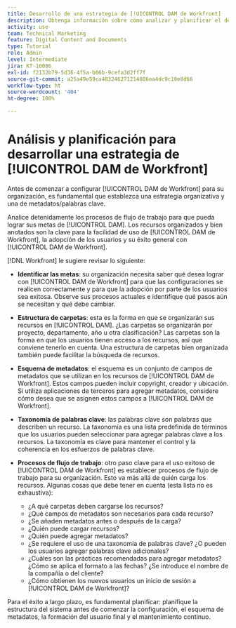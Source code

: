```yaml
---
title: Desarrollo de una estrategia de [!UICONTROL DAM de Workfront]
description: Obtenga información sobre cómo analizar y planificar el desarrollo de una estrategia de [!UICONTROL DAM de Workfront].
activity: use
team: Technical Marketing
feature: Digital Content and Documents
type: Tutorial
role: Admin
level: Intermediate
jira: KT-10086
exl-id: f2132b79-5d36-4f5a-b06b-9cefa3d2ff7f
source-git-commit: a25a49e59ca483246271214886ea4dc9c10e8d66
workflow-type: ht
source-wordcount: '404'
ht-degree: 100%

---
```


# Análisis y planificación para desarrollar una estrategia de [!UICONTROL DAM de Workfront]

Antes de comenzar a configurar [!UICONTROL DAM de Workfront] para su organización, es fundamental que establezca una estrategia organizativa y una de metadatos/palabras clave.

Analice detenidamente los procesos de flujo de trabajo para que pueda lograr sus metas de [!UICONTROL DAM]. Los recursos organizados y bien anotados son la clave para la facilidad de uso de [!UICONTROL DAM de Workfront], la adopción de los usuarios y su éxito general con [!UICONTROL DAM de Workfront].

[!DNL Workfront] le sugiere revisar lo siguiente:

* **Identificar las metas**: su organización necesita saber qué desea lograr con [!UICONTROL DAM de Workfront] para que las configuraciones se realicen correctamente y para que la adopción por parte de los usuarios sea exitosa. Observe sus procesos actuales e identifique qué pasos aún se necesitan y qué debe cambiar.
* **Estructura de carpetas**: esta es la forma en que se organizarán sus recursos en [!UICONTROL DAM]. ¿Las carpetas se organizarán por proyecto, departamento, año u otra clasificación? Las carpetas son la forma en que los usuarios tienen acceso a los recursos, así que conviene tenerlo en cuenta. Una estructura de carpetas bien organizada también puede facilitar la búsqueda de recursos.
* **Esquema de metadatos**: el esquema es un conjunto de campos de metadatos que se utilizan en los recursos de [!UICONTROL DAM de Workfront]. Estos campos pueden incluir copyright, creador y ubicación. Si utiliza aplicaciones de terceros para agregar metadatos, considere cómo desea que se asignen estos campos a [!UICONTROL DAM de Workfront].
* **Taxonomía de palabras clave**: las palabras clave son palabras que describen un recurso. La taxonomía es una lista predefinida de términos que los usuarios pueden seleccionar para agregar palabras clave a los recursos. La taxonomía es clave para mantener el control y la coherencia en los esfuerzos de palabras clave.
* **Procesos de flujo de trabajo**: otro paso clave para el uso exitoso de [!UICONTROL DAM de Workfront] es establecer procesos de flujo de trabajo para su organización. Esto va más allá de quién carga los recursos. Algunas cosas que debe tener en cuenta (esta lista no es exhaustiva):

   * ¿A qué carpetas deben cargarse los recursos?
   * ¿Qué campos de metadatos son necesarios para cada recurso?
   * ¿Se añaden metadatos antes o después de la carga?
   * ¿Quién puede cargar recursos?
   * ¿Quién puede agregar metadatos?
   * ¿Se requiere el uso de una taxonomía de palabras clave? ¿O pueden los usuarios agregar palabras clave adicionales?
   * ¿Cuáles son las prácticas recomendadas para agregar metadatos? ¿Cómo se aplica el formato a las fechas? ¿Se introduce el nombre de la compañía o del cliente?
   * ¿Cómo obtienen los nuevos usuarios un inicio de sesión a [!UICONTROL DAM de Workfront]?

Para el éxito a largo plazo, es fundamental planificar: planifique la estructura del sistema antes de comenzar la configuración, el esquema de metadatos, la formación del usuario final y el mantenimiento continuo.
